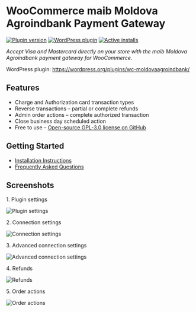 # WooCommerce maib Moldova Agroindbank Payment Gateway

[![Plugin version](https://img.shields.io/wordpress/plugin/v/wc-moldovaagroindbank)](https://wordpress.org/plugins/wc-moldovaagroindbank/)
[![WordPress plugin](https://img.shields.io/wordpress/plugin/dt/wc-moldovaagroindbank)](https://wordpress.org/plugins/wc-moldovaagroindbank/)
[![Active installs](https://img.shields.io/wordpress/plugin/installs/wc-moldovaagroindbank)](https://wordpress.org/plugins/wc-moldovaagroindbank/advanced/)

_Accept Visa and Mastercard directly on your store with the maib Moldova Agroindbank payment gateway for WooCommerce._

WordPress plugin: https://wordpress.org/plugins/wc-moldovaagroindbank/

## Features

* Charge and Authorization card transaction types
* Reverse transactions – partial or complete refunds
* Admin order actions – complete authorized transaction
* Close business day scheduled action
* Free to use – [Open-source GPL-3.0 license on GitHub](https://github.com/alexminza/wc-moldovaagroindbank)

## Getting Started

* [Installation Instructions](https://wordpress.org/plugins/wc-moldovaagroindbank/installation/)
* [Frequently Asked Questions](https://wordpress.org/plugins/wc-moldovaagroindbank/faq/)

## Screenshots

1\. Plugin settings

![Plugin settings](./.wordpress-org/screenshot-1.png)

2\. Connection settings

![Connection settings](./.wordpress-org/screenshot-2.png)

3\. Advanced connection settings

![Advanced connection settings](./.wordpress-org/screenshot-3.png)

4\. Refunds

![Refunds](./.wordpress-org/screenshot-4.png)

5\. Order actions

![Order actions](./.wordpress-org/screenshot-5.png)
